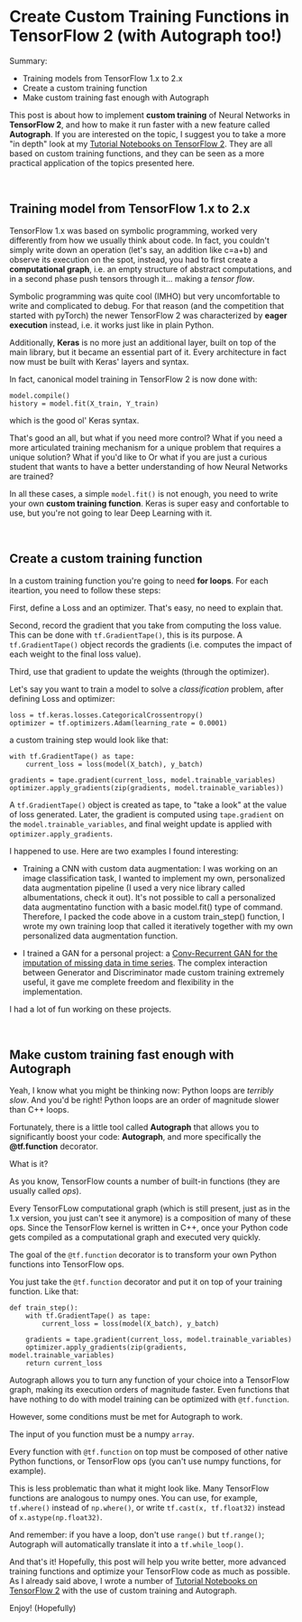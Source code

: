 # Create Custom Training Functions in TensorFlow 2 (with Autograph too!)

Summary:

- Training models from TensorFlow 1.x to 2.x
- Create a custom training function
- Make custom training fast enough with Autograph

This post is about how to implement **custom training** of Neural Networks in **TensorFlow 2**, and how to make it run faster with a new feature called **Autograph**.
If you are interested on the topic, I suggest you to take a more "in depth" look at my [Tutorial Notebooks on TensorFlow 2](https://github.com/IvanBongiorni/TensorFlow2.0_Notebooks).
They are all based on custom training functions, and they can be seen as a more practical application of the topics presented here.

<br/>


## Training model from TensorFlow 1.x to 2.x

TensorFlow 1.x was based on symbolic programming, worked very differently from how we usually think about code.
In fact, you couldn't simply write down an operation (let's say, an addition like c=a+b) and observe its execution on the spot,
instead, you had to first create a **computational graph**, i.e. an empty structure of abstract computations, and in a second phase push tensors through it... making a *tensor flow*.

Symbolic programming was quite cool (IMHO) but very uncomfortable to write and complicated to debug.
For that reason (and the competition that started with pyTorch) the newer TensorFlow 2 was characterized by **eager execution** instead, i.e. it works just like in plain Python.

Additionally, **Keras** is no more just an additional layer, built on top of the main library, but it became an essential part of it.
Every architecture in fact now must be built with Keras' layers and syntax.

In fact, canonical model training in TensorFlow 2 is now done with:

```
model.compile()
history = model.fit(X_train, Y_train)
```

which is the good ol' Keras syntax.

That's good an all, but what if you need more control?
What if you need a more articulated training mechanism for a unique problem that requires a unique solution?
What if you'd like to 
Or what if you are just a curious student that wants to have a better understanding of how Neural Networks are trained?

In all these cases, a simple `model.fit()` is not enough, you need to write your own **custom training function**.
Keras is super easy and confortable to use, but you're not going to lear Deep Learning with it.

<br/>


## Create a custom training function

In a custom training function you're going to need **for loops**.
For each iteartion, you need to follow these steps:

First, define a Loss and an optimizer.
That's easy, no need to explain that.

Second, record the gradient that you take from computing the loss value.
This can be done with `tf.GradientTape()`, this is its purpose.
A `tf.GradientTape()` object records the gradients (i.e. computes the impact of each weight to the final loss value).

Third, use that gradient to update the weights (through the optimizer).

Let's say you want to train a model to solve a *classification* problem, after defining Loss and optimizer:

```
loss = tf.keras.losses.CategoricalCrossentropy()
optimizer = tf.optimizers.Adam(learning_rate = 0.0001)
```

a custom training step would look like that:

```
with tf.GradientTape() as tape:
    current_loss = loss(model(X_batch), y_batch)
        
gradients = tape.gradient(current_loss, model.trainable_variables)
optimizer.apply_gradients(zip(gradients, model.trainable_variables))
```

A `tf.GradientTape()` object is created as tape, to "take a look" at the value of loss generated. 
Later, the gradient is computed using `tape.gradient` on the `model.trainable_variables`, 
and final weight update is applied with `optimizer.apply_gradients`.

I happened to use. Here are two examples I found interesting:

- Training a CNN with custom data augmentation: 
I was working on an image classification task, I wanted to implement my own, personalized data augmentation pipeline (I used a very nice library called albumentations, check it out).
It's not possible to call a personalized data augmentatino function with a basic model.fit() type of command.
Therefore, I packed the code above in a custom train_step() function, I wrote my own training loop that called it iteratively together with my own personalized data augmentation function.

- I trained a GAN for a personal project: a [Conv-Recurrent GAN for the imputation of missing data in time series](https://github.com/IvanBongiorni/GAN-RNN_Timeseries-imputation).
The complex interaction between Generator and Discriminator made custom training extremely useful, it gave me complete freedom and flexibility in the implementation.

I had a lot of fun working on these projects.

<br/>


## Make custom training fast enough with Autograph

Yeah, I know what you might be thinking now: Python loops are *terribly slow*.
And you'd be right!
Python loops are an order of magnitude slower than C++ loops.

Fortunately, there is a little tool called **Autograph** that allows you to significantly boost your code: **Autograph**, and more specifically the **@tf.function** decorator.

What is it?

As you know, TensorFlow counts a number of built-in functions (they are usually called *ops*).

Every TensorFLow computational graph (which is still present, just as in the 1.x version, you just can't see it anymore) is a composition of many of these ops.
Since the TensorFlow kernel is written in C++, once your Python code gets compiled as a computational graph and executed very quickly.

The goal of the `@tf.function` decorator is to transform your own Python functions into TensorFlow ops.

You just take the `@tf.function` decorator and put it on top of your training function.
Like that:

```
def train_step():
    with tf.GradientTape() as tape:
        current_loss = loss(model(X_batch), y_batch)
        
    gradients = tape.gradient(current_loss, model.trainable_variables)
    optimizer.apply_gradients(zip(gradients, model.trainable_variables)
    return current_loss
```

Autograph allows you to turn any function of your choice into a TensorFlow graph, making its execution orders of magnitude faster.
Even functions that have nothing to do with model training can be optimized with `@tf.function`.

However, some conditions must be met for Autograph to work.

The input of you function must be a numpy `array`.

Every function with `@tf.function` on top must be composed of other native Python functions, or TensorFlow ops (you can't use numpy functions, for example).

This is less problematic than what it might look like.
Many TensorFlow functions are analogous to numpy ones.
You can use, for example, `tf.where()` instead of `np.where()`, or write `tf.cast(x, tf.float32)` instead of `x.astype(np.float32)`.

And remember: if you have a loop, don't use `range()` but `tf.range()`; Autograph will automatically translate it into a `tf.while_loop()`.

And that's it!
Hopefully, this post will help you write better, more advanced training functions and optimize your TensorFlow code as much as possible.
As I already said above, I wrote a number of [Tutorial Notebooks on TensorFlow 2](https://github.com/IvanBongiorni/TensorFlow2.0_Notebooks) with the use of custom training and Autograph.

Enjoy! (Hopefully)


